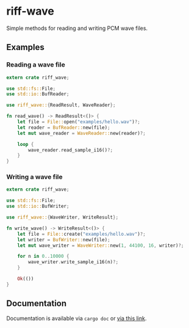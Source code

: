 # riff-wave
Simple methods for reading and writing PCM wave files.

## Examples

### Reading a wave file

```rust
extern crate riff_wave;

use std::fs::File;
use std::io::BufReader;

use riff_wave::{ReadResult, WaveReader};

fn read_wave() -> ReadResult<()> {
	let file = File::open("examples/hello.wav")?;
	let reader = BufReader::new(file);
	let mut wave_reader = WaveReader::new(reader)?;

	loop {
		wave_reader.read_sample_i16()?;
	}	
}
```

### Writing a wave file

```rust
extern crate riff_wave;

use std::fs::File;
use std::io::BufWriter;

use riff_wave::{WaveWriter, WriteResult};

fn write_wave() -> WriteResult<()> {		
	let file = File::create("examples/hello.wav")?;
	let writer = BufWriter::new(file);
	let mut wave_writer = WaveWriter::new(1, 44100, 16, writer)?;

	for n in 0..10000 {		
		wave_writer.write_sample_i16(n)?;
	}	

	Ok(())
}
```

## Documentation

Documentation is available via `cargo doc` or [via this link](https://digipom.github.io/riff-wave/doc/riff_wave/index.html).
